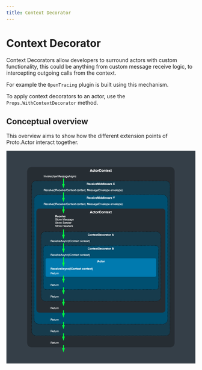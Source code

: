 ```yaml
---
title: Context Decorator
---
```


# Context Decorator

Context Decorators allow developers to surround actors with custom functionality, this could be anything from custom message receive logic, to intercepting outgoing calls from the context.

For example the `OpenTracing` plugin is built using this mechanism.

To apply context decorators to an actor, use the `Props.WithContextDecorator` method.

## Conceptual overview

This overview aims to show how the different extension points of Proto.Actor interact together.

![Context Decorator](images/middleware.png)
